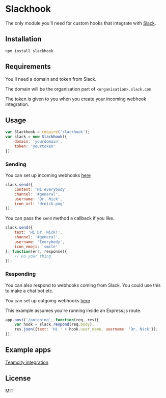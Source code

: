 # Slackhook
The only module you'll need for custom hooks that integrate with [Slack](https://slack.com).

## Installation
`npm install slackhook`

## Requirements
You'll need a domain and token from Slack.

The domain will be the organisation part of `<organisation>.slack.com`

The token is given to you when you create your incoming webhook integration.


## Usage

```javascript
var Slackhook = require('slackhook');
var slack = new Slackhook({
    domain: 'yourdomain',
    token: 'yourtoken'
});
```

### Sending
You can set up incoming webhooks [here](https://slack.com/services/new/incoming-webhook)

```javascript
slack.send({
    content: 'Hi everybody',
    channel: '#general',
    username: 'Dr. Nick',
    icon_url: 'drnick.png' 
});
```

You can pass the `send` method a callback if you like.

```javascript
slack.send({
    text: 'Hi Dr. Nick!',
    channel: '#general',
    username: 'Everybody',
    icon_emoji: 'smile'
}, function(err, response){
    // Do your thing
});
```

### Responding

You can also respond to webhooks coming from Slack. You could use this to make a chat bot etc.

You can set up outgoing webhooks [here](https://slack.com/services/new/outgoing-webhook)

This example assumes you're running inside an Express.js route.

```javascript
app.post('/outgoing', function(req, res){
	var hook = slack.respond(req.body);
	res.json({text: 'Hi ' + hook.user_name, username: 'Dr. Nick'});
});
```

## Example apps

[Teamcity integration](https://github.com/Joezo/slackhook-example)

## License
MIT